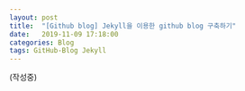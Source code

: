 ```yaml
---
layout: post
title:  "[Github blog] Jekyll을 이용한 github blog 구축하기"
date:   2019-11-09 17:18:00
categories: Blog
tags: GitHub-Blog Jekyll
---
```


(작성중)
